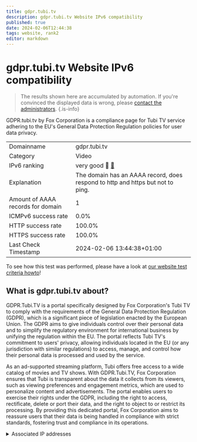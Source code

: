 ```yaml
---
title: gdpr.tubi.tv
description: gdpr.tubi.tv Website IPv6 compatibility
published: true
date: 2024-02-06T12:44:38
tags: website, rank2
editor: markdown
---
```


# gdpr.tubi.tv Website IPv6 compatibility

> The results shown here are accumulated by automation. If you're convinced the displayed data is wrong, please [contact the administrators](/howto/chat). 
{.is-info}

GDPR.tubi.tv by Fox Corporation is a compliance page for Tubi TV service adhering to the EU's General Data Protection Regulation policies for user data privacy.


|   |   |
| - | - |
| Domainname | gdpr.tubi.tv
| Category | Video |
| IPv6 ranking | very good :2nd_place_medal: [🔗](/howto/ranking) |
| Explanation | The domain has an AAAA record, does respond to http and https but not to ping. |
| Amount of AAAA records for domain | 1 |
| ICMPv6 success rate | 0.0%|
| HTTP success rate | 100.0% |
| HTTPS success rate | 100.0% |
| Last Check Timestamp | 2024-02-06 13:44:38+01:00 |

To see how this test was performed, please have a look at [our website test criteria howto](/howto/testcriteria/website)!


## What is gdpr.tubi.tv about?
GDPR.Tubi.TV is a portal specifically designed by Fox Corporation's Tubi TV to comply with the requirements of the General Data Protection Regulation (GDPR), which is a significant piece of legislation enacted by the European Union. The GDPR aims to give individuals control over their personal data and to simplify the regulatory environment for international business by unifying the regulation within the EU. The portal reflects Tubi TV's commitment to users' privacy, allowing individuals located in the EU (or any jurisdiction with similar regulations) to access, manage, and control how their personal data is processed and used by the service.

As an ad-supported streaming platform, Tubi offers free access to a wide catalog of movies and TV shows. With GDPR.Tubi.TV, Fox Corporation ensures that Tubi is transparent about the data it collects from its viewers, such as viewing preferences and engagement metrics, which are used to personalize content and advertisements. The portal enables users to exercise their rights under the GDPR, including the right to access, rectificate, delete or port their data, and the right to object to or restrict its processing. By providing this dedicated portal, Fox Corporation aims to reassure users that their data is being handled in compliance with strict standards, fostering trust and compliance in its operations.



<details>
<summary>Associated IP addresses</summary>

2600:1f14:b27:be04:cf3e:a54d:d1a1:32c0

</details>
